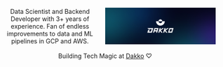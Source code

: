 <a href="https://dakko.ai"><img align="right" width="50%" src="imgs/header3.jpg"/></a>

<p align="center" valign="center" >Data Scientist and Backend Developer with 3+ years of experience. Fan of endless improvements to data and ML pipelines in GCP and AWS. <br><br> Building Tech Magic at <a href="https://dakko.ai">Dakko</a> ♡</p> 
